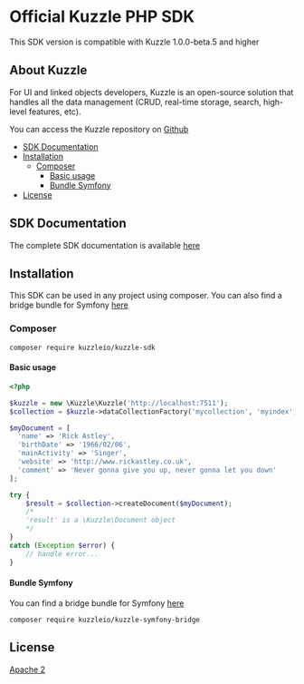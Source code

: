 Official Kuzzle PHP SDK 
======

This SDK version is compatible with Kuzzle 1.0.0-beta.5 and higher

## About Kuzzle

For UI and linked objects developers, Kuzzle is an open-source solution that handles all the data management (CRUD, real-time storage, search, high-level features, etc).

You can access the Kuzzle repository on [Github](https://github.com/kuzzleio/kuzzle)

* [SDK Documentation](#sdk-documentation)
* [Installation](#installation)
  * [Composer](#composer)
    * [Basic usage](#basic-usage)
    * [Bundle Symfony](#bundle)
* [License](#license)

## SDK Documentation

The complete SDK documentation is available [here](http://kuzzle.io/sdk-documentation/?php)

## Installation

This SDK can be used in any project using composer.
You can also find a bridge bundle for Symfony [here](https://github.com/kuzzleio/kuzzle-symfony-bridge)

### <a name="composer"></a> Composer

```
composer require kuzzleio/kuzzle-sdk
```

#### <a name="basic-usage"></a> Basic usage

```php
<?php

$kuzzle = new \Kuzzle\Kuzzle('http://localhost:7511');
$collection = $kuzzle->dataCollectionFactory('mycollection', 'myindex');

$myDocument = [
  'name' => 'Rick Astley',
  'birthDate' => '1966/02/06',
  'mainActivity' => 'Singer',
  'website' => 'http://www.rickastley.co.uk',
  'comment' => 'Never gonna give you up, never gonna let you down'
];

try {
    $result = $collection->createDocument($myDocument);
    /*
    'result' is a \Kuzzle\Document object
    */
}
catch (Exception $error) {
    // handle error...
}

```

#### <a name="bundle"></a> Bundle Symfony

You can find a bridge bundle for Symfony [here](https://github.com/kuzzleio/kuzzle-symfony-bridge)


```
composer require kuzzleio/kuzzle-symfony-bridge
```

## License

[Apache 2](LICENSE.md)